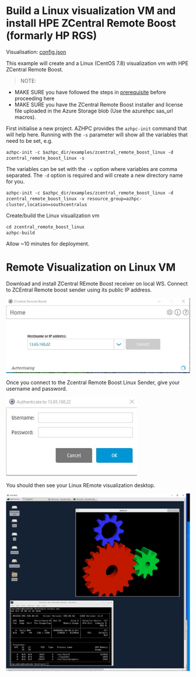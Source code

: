 # Build a Linux visualization VM and install HPE ZCentral Remote Boost (formarly HP RGS)

Visualisation: [config.json](https://azurehpc.azureedge.net/?o=https://raw.githubusercontent.com/Azure/azurehpc/master/examples/zcentral_remote_boost_linux/config.json)

This example will create and a Linux (CentOS 7.8) visualization vm with HPE ZCentral Remote Boost.

>NOTE: 
- MAKE SURE you have followed the steps in [prerequisite](../../tutorials/prerequisites.md) before proceeding here
- MAKE SURE you have the ZCentral Remote Boost installer and license file uploaded in the Azure Storage blob (Use the azurehpc sas_url macros).

First initialise a new project. AZHPC provides the `azhpc-init` command that will help here.  Running with the `-s` parameter will show all the variables that need to be set, e.g.

```
azhpc-init -c $azhpc_dir/examples/zcentral_remote_boost_linux -d zcentral_remote_boost_linux -s
```

The variables can be set with the `-v` option where variables are comma separated.  The `-d` option is required and will create a new directory name for you.

```
azhpc-init -c $azhpc_dir/examples/zcentral_remote_boost_linux -d zcentral_remote_boost_linux -v resource_group=azhpc-cluster,location=southcentralus
```

Create/build the Linux visualization vm

```
cd zcentral_remote_boost_linux
azhpc-build
```

Allow ~10 minutes for deployment.

# Remote Visualization on Linux VM

Download and install ZCentral REmote Boost receiver on local WS. Connect to ZCEntral Remote boost sender using its public IP address.

![Alt text1](/examples/zcentral_remote_boost_linux/images/zcentral_receiver.JPG?raw=true "zcentral receiver")

Once you connect to the Zcentral Remote Boost Linux Sender, give your username and password.

![Alt text2](/examples/zcentral_remote_boost_linux/images/zcentral_login.JPG?raw=true "zcentral login")

You should then see your Linux REmote visualization desktop.

![Alt text3](/examples/zcentral_remote_boost_linux/images/zcentral_linux_desktop.JPG?raw=true "zcentral desktop")

